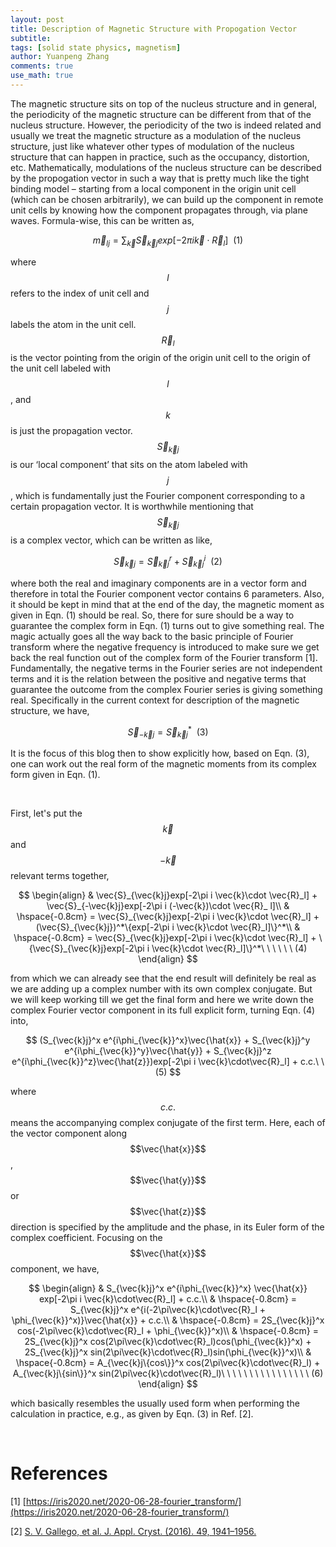 ```yaml
---
layout: post
title: Description of Magnetic Structure with Propogation Vector
subtitle:
tags: [solid state physics, magnetism]
author: Yuanpeng Zhang
comments: true
use_math: true
---
```


<style>
    .faq-container {
        margin: 0 auto;
    }
    .faq-question {
        margin-bottom: 10px;
        font-weight: bold;
        cursor: pointer;
    }
    .faq-answer {
        display: none;
        margin-bottom: 20px;
    }
    .callout {
        background-color: #e8f4fd; /* Light blue background */
        border-left: 5px solid #007BFF; /* Blue accent on the left */
        box-shadow: 0 2px 5px rgba(0,0,0,0.1); /* Subtle shadow for depth */
        font-family: Arial, sans-serif; /* Ensuring the font is consistent */
    }
    .multiline-span {
        display: block; /* or display: inline-block; */
    }
</style>

The magnetic structure sits on top of the nucleus structure and in general, the periodicity of the magnetic structure can be different from that of the nucleus structure. However, the periodicity of the two is indeed related and usually we treat the magnetic structure as a modulation of the nucleus structure, just like whatever other types of modulation of the nucleus structure that can happen in practice, such as the occupancy, distortion, etc. Mathematically, modulations of the nucleus structure can be described by the propogation vector in such a way that is pretty much like the tight binding model – starting from a local component in the origin unit cell (which can be chosen arbitrarily), we can build up the component in remote unit cells by knowing how the component propagates through, via plane waves. Formula-wise, this can be written as,

$$
\vec{m}_{lj} = \sum_{\vec{k}}\vec{S}_{\vec{k}j}exp[-2\pi i \vec{k}\cdot \vec{R}_l]\ \ (1)
$$

where $$l$$ refers to the index of unit cell and $$j$$ labels the atom in the unit cell. $$\vec{R}_l$$ is the vector pointing from the origin of the origin unit cell to the origin of the unit cell labeled with $$l$$, and $$k$$ is just the propagation vector. $$\vec{S}_{\vec{k}j}$$ is our ‘local component’ that sits on the atom labeled with $$j$$, which is fundamentally just the Fourier component corresponding to a certain propagation vector. It is worthwhile mentioning that $$\vec{S}_{\vec{k}j}$$ is a complex vector, which can be written as like,

$$
\vec{S}_{\vec{k}j} = \vec{S}_{\vec{k}j}^r + \vec{S}_{\vec{k}j}^i\ \ (2)
$$

where both the real and imaginary components are in a vector form and therefore in total the Fourier component vector contains 6 parameters. Also, it should be kept in mind that at the end of the day, the magnetic moment as given in Eqn. (1) should be real. So, there for sure should be a way to guarantee the complex form in Eqn. (1) turns out to give something real. The magic actually goes all the way back to the basic principle of Fourier transform where the negative frequency is introduced to make sure we get back the real function out of the complex form of the Fourier transform [1]. Fundamentally, the negative terms in the Fourier series are not independent terms and it is the relation between the positive and negative terms that guarantee the outcome from the complex Fourier series is giving something real. Specifically in the current context for description of the magnetic structure, we have,

$$
\vec{S}_{-\vec{k}j} = \vec{S}_{\vec{k}j}^*\ \ (3)
$$

It is the focus of this blog then to show explicitly how, based on Eqn. (3), one can work out the real form of the magnetic moments from its complex form given in Eqn. (1).

<br>

First, let's put the $$\vec{k}$$ and $$-\vec{k}$$ relevant terms together,

$$
\begin{align}
& \vec{S}_{\vec{k}j}exp[-2\pi i \vec{k}\cdot \vec{R}_l] + \vec{S}_{-\vec{k}j}exp[-2\pi i (-\vec{k})\cdot \vec{R}_ l]\\
& \hspace{-0.8cm} = \vec{S}_{\vec{k}j}exp[-2\pi i \vec{k}\cdot \vec{R}_l] + (\vec{S}_{\vec{k}j})^*\{exp[-2\pi i \vec{k}\cdot \vec{R}_l]\}^*\\
& \hspace{-0.8cm} = \vec{S}_{\vec{k}j}exp[-2\pi i \vec{k}\cdot \vec{R}_l] + \{\vec{S}_{\vec{k}j}exp[-2\pi i \vec{k}\cdot \vec{R}_l]\}^*\ \ \ \ \ \ (4)
\end{align}
$$

from which we can already see that the end result will definitely be real as we are adding up a complex number with its own complex conjugate. But we will keep working till we get the final form and here we write down the complex Fourier vector component in its full explicit form, turning Eqn. (4) into,

$$
(S_{\vec{k}j}^x e^{i\phi_{\vec{k}}^x}\vec{\hat{x}} + S_{\vec{k}j}^y e^{i\phi_{\vec{k}}^y}\vec{\hat{y}} + S_{\vec{k}j}^z e^{i\phi_{\vec{k}}^z}\vec{\hat{z}})exp[-2\pi i \vec{k}\cdot\vec{R}_l] + c.c.\ \ (5)
$$

where $$c.c.$$ means the accompanying complex conjugate of the first term. Here, each of the vector component along $$\vec{\hat{x}}$$, $$\vec{\hat{y}}$$ or $$\vec{\hat{z}}$$ direction is specified by the amplitude and the phase, in its Euler form of the complex coefficient. Focusing on the $$\vec{\hat{x}}$$ component, we have,

$$
\begin{align}
& S_{\vec{k}j}^x e^{i\phi_{\vec{k}}^x} \vec{\hat{x}} exp[-2\pi i \vec{k}\cdot\vec{R}_l] + c.c.\\
& \hspace{-0.8cm} = S_{\vec{k}j}^x e^{i(-2\pi\vec{k}\cdot\vec{R}_l + \phi_{\vec{k}}^x)}\vec{\hat{x}} + c.c.\\
& \hspace{-0.8cm} = 2S_{\vec{k}j}^x cos(-2\pi\vec{k}\cdot\vec{R}_l + \phi_{\vec{k}}^x)\\
& \hspace{-0.8cm} = 2S_{\vec{k}j}^x cos(2\pi\vec{k}\cdot\vec{R}_l)cos(\phi_{\vec{k}}^x) + 2S_{\vec{k}j}^x sin(2\pi\vec{k}\cdot\vec{R}_l)sin(\phi_{\vec{k}}^x)\\
& \hspace{-0.8cm} = A_{\vec{k}j\{cos\}}^x cos(2\pi\vec{k}\cdot\vec{R}_l) + A_{\vec{k}j\{sin\}}^x sin(2\pi\vec{k}\cdot\vec{R}_l)\ \ \ \ \ \ \ \ \ \ \ \ \ \ \ \ (6)
\end{align}
$$

which basically resembles the usually used form when performing the calculation in practice, e.g., as given by Eqn. (3) in Ref. [2].

<br>

References
===

[1] [https://iris2020.net/2020-06-28-fourier_transform/](https://iris2020.net/2020-06-28-fourier_transform/)

[2] [S. V. Gallego, et al. J. Appl. Cryst. (2016). 49, 1941–1956.](https://doi.org/10.1107/S1600576716015491)